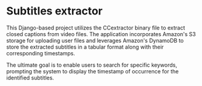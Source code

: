 # Subtitles extractor

This Django-based project utilizes the CCextractor binary file to extract closed captions from video files.
The application incorporates Amazon's S3 storage for uploading user files and leverages Amazon's DynamoDB to store the extracted subtitles in a tabular format along with their corresponding timestamps.

The ultimate goal is to enable users to search for specific keywords, prompting the system to display the timestamp of occurrence for the identified subtitles.
